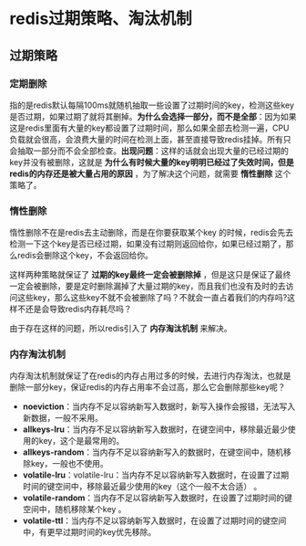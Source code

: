 # redis过期策略、淘汰机制

## 过期策略

### 定期删除

指的是redis默认每隔100ms就随机抽取一些设置了过期时间的key，检测这些key是否过期，如果过期了就将其删掉。**为什么会选择一部分，而不是全部**：因为如果这是redis里面有大量的key都设置了过期时间，那么如果全部去检测一遍，CPU负载就会很高，会浪费大量的时间在检测上面，甚至直接导致redis挂掉。所有只会抽取一部分而不会全部检查。**出现问题**：这样的话就会出现大量的已经过期的key并没有被删除，这就是 **为什么有时候大量的key明明已经过了失效时间，但是redis的内存还是被大量占用的原因** ，为了解决这个问题，就需要 **惰性删除** 这个策略了。

### 惰性删除

惰性删除不在是redis去主动删除，而是在你要获取某个key 的时候，redis会先去检测一下这个key是否已经过期，如果没有过期则返回给你，如果已经过期了，那么redis会删除这个key，不会返回给你。

这样两种策略就保证了 **过期的key最终一定会被删除掉** ，但是这只是保证了最终一定会被删除，要是定时删除漏掉了大量过期的key，而且我们也没有及时的去访问这些key，那么这些key不就不会被删除了吗？不就会一直占着我们的内存吗?这样不还是会导致redis内存耗尽吗？

由于存在这样的问题，所以redis引入了 **内存淘汰机制** 来解决。



### 内存淘汰机制

内存淘汰机制就保证了在redis的内存占用过多的时候，去进行内存淘汰，也就是删除一部分key，保证redis的内存占用率不会过高，那么它会删除那些key呢？

- **noeviction**：当内存不足以容纳新写入数据时，新写入操作会报错，无法写入新数据，一般不采用。
- **allkeys-lru**：当内存不足以容纳新写入数据时，在键空间中，移除最近最少使用的key，这个是最常用的。
- **allkeys-random**：当内存不足以容纳新写入的数据时，在键空间中，随机移除key，一般也不使用。
- **volatile-lru**：volatile-lru：当内存不足以容纳新写入数据时，在设置了过期时间的键空间中，移除最近最少使用的key（这个一般不太合适） 。
- **volatile-random**：当内存不足以容纳新写入数据时，在设置了过期时间的键空间中，随机移除某个key 。
- **volatile-ttl**：当内存不足以容纳新写入数据时，在设置了过期时间的键空间中，有更早过期时间的key优先移除。